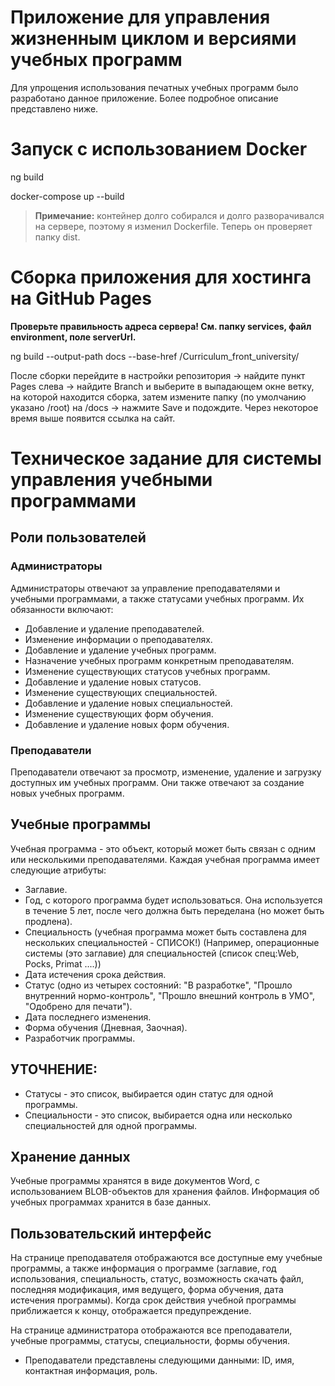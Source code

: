 # Приложение для управления жизненным циклом и версиями учебных программ

Для упрощения использования печатных учебных программ было разработано данное
приложение. Более подробное описание представлено ниже.

# Запуск с использованием Docker

ng build

docker-compose up --build

> **Примечание:** контейнер долго собирался и долго разворачивался на сервере,
> поэтому я изменил Dockerfile. Теперь он проверяет папку dist.

# Сборка приложения для хостинга на GitHub Pages

**Проверьте правильность адреса сервера! См. папку services, файл environment,
поле serverUrl.**

ng build --output-path docs --base-href /Curriculum_front_university/

После сборки перейдите в настройки репозитория -> найдите пункт Pages слева ->
найдите Branch и выберите в выпадающем окне ветку, на которой находится сборка,
затем измените папку (по умолчанию указано /root) на /docs -> нажмите Save и
подождите. Через некоторое время выше появится ссылка на сайт.

# Техническое задание для системы управления учебными программами

## Роли пользователей

### Администраторы

Администраторы отвечают за управление преподавателями и учебными программами, а
также статусами учебных программ. Их обязанности включают:

- Добавление и удаление преподавателей.
- Изменение информации о преподавателях.
- Добавление и удаление учебных программ.
- Назначение учебных программ конкретным преподавателям.
- Изменение существующих статусов учебных программ.
- Добавление и удаление новых статусов.
- Изменение существующих специальностей.
- Добавление и удаление новых специальностей.
- Изменение существующих форм обучения.
- Добавление и удаление новых форм обучения.

### Преподаватели

Преподаватели отвечают за просмотр, изменение, удаление и загрузку доступных им
учебных программ. Они также отвечают за создание новых учебных программ.

## Учебные программы

Учебная программа - это объект, который может быть связан с одним или
несколькими преподавателями. Каждая учебная программа имеет следующие атрибуты:

- Заглавие.
- Год, с которого программа будет использоваться. Она используется в течение 5
  лет, после чего должна быть переделана (но может быть продлена).
- Специальность (учебная программа может быть составлена для нескольких
  специальностей - СПИСОК!) (Например, операционные системы (это заглавие) для
  специальностей (список спец:Web, Pocks, Primat ....))
- Дата истечения срока действия.
- Статус (одно из четырех состояний: "В разработке", "Прошло внутренний
  нормо-контроль", "Прошло внешний контроль в УМО", "Одобрено для печати").
- Дата последнего изменения.
- Форма обучения (Дневная, Заочная).
- Разработчик программы.

## УТОЧНЕНИЕ:

- Статусы - это список, выбирается один статус для одной программы.
- Специальности - это список, выбирается одна или несколько специальностей для
  одной программы.

## Хранение данных

Учебные программы хранятся в виде документов Word, с использованием
BLOB-объектов для хранения файлов. Информация об учебных программах хранится в
базе данных.

## Пользовательский интерфейс

На странице преподавателя отображаются все доступные ему учебные программы, а
также информация о программе (заглавие, год использования, специальность,
статус, возможность скачать файл, последняя модификация, имя ведущего, форма
обучения, дата истечения программы). Когда срок действия учебной программы
приближается к концу, отображается предупреждение.

На странице администратора отображаются все преподаватели, учебные программы,
статусы, специальности, формы обучения.

- Преподаватели представлены следующими данными: ID, имя, контактная информация,
  роль.
